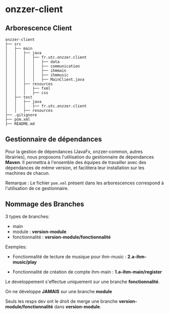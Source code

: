 # onzzer-client




## Arborescence Client

```
onzzer-client
├── src
│   ├── main
│   │   ├── java
│   │	│	├── fr.utc.onzzer.client
│   │	│	│	├── data
│   │	│	│	├── communication
│   │	│	│	├── ihmmain
│   │	│	│	├── ihmmusic
│   │	│	│	├── MainClient.java
│   │	├── resources
│   │	│	├── fxml
│   │	│	├── css
│   ├── test
│   │	├── java
│   │	│	├── fr.utc.onzzer.client
│   │	├── resources
├── .gitignore
├── pom.xml
├── README.md
```


## Gestionnaire de dépendances

Pour la gestion de dépendances (JavaFx, onzzer-common, autres librairies), nous proposons l'utilisation du gestionnaire de dépendances **Maven**. Il permettra à l'ensemble des équipes de travailler avec des dépendances de même version, et facilitera leur installation sur les machines de chacun.

Remarque : Le fichier `pom.xml` présent dans les arborescences correspond à l'utilisation de ce gestionnaire.

## Nommage des Branches

3 types de branches:
 - main
 - module : **version-module**
 - fonctionnalité : **version-module/fonctionnalité**

Exemples:

  - Fonctionnalité de lecture de musique pour ihm-music : **2.a-ihm-music/play**
  
  - Fonctionnalité de création de compte ihm-main : **1.a-ihm-main/register**

Le developpement s'effectue uniquement sur une branche **fonctionnalité**.

On ne développe **JAMAIS** sur une branche **module**

Seuls les resps dev ont le droit de merge une branche **version-module/fonctionnalité** dans **version-module**.


